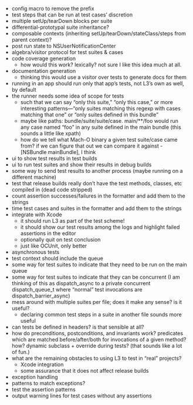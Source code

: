 - config macro to remove the prefix
- test steps that can be run at test cases’ discretion
- multiple setUp/tearDown blocks per suite
- differential-prototypal suite inheritance?
- composable contexts (inheriting setUp/tearDown/stateClass/steps from parent context)?
- post run state to NSUserNotificationCenter
- algebra/visitor protocol for test suites & cases
- code coverage generation
	- how would this work? lexically? not sure I like this idea much at all.
- documentation generation
	- thinking this would use a visitor over tests to generate docs for them
- running in an app should run only that app’s tests, not L3’s own as well, by default
- the runner needs some idea of scope for tests
	- such that we can say “only this suite,” “only this case,” or more interesting patterns—“only suites matching this regexp with cases matching that one” or “only suites defined in this bundle”
	- maybe like paths: bundle/suite/suite/case. main/**/foo would run any case named “foo” in any suite defined in the main bundle (this sounds a little like xpath)
	- how do we tell what Mach-O binary a given test suite/case came from? if we can figure that out we can compare it against -[NSBundle mainBundle], I think
- ui to show test results in test builds
- ui to run test suites and show their results in debug builds
- some way to send test results to another process (maybe running on a different machine)
- test that release builds really don’t have the test methods, classes, etc compiled in (dead code stripped)
- count assertion successes/failures in the formatter and add them to the strings
- time test cases and suites in the formatter and add them to the strings
- integrate with Xcode
	- it should run L3 as part of the test scheme!
	- it should show our test results among the logs and highlight failed assertions in the editor
	- optionally quit on test conclusion
	- just like OCUnit, only better
- asynchronous tests
- test context should include the queue
- some way for test suites to indicate that they need to be run on the main queue
- some way for test suites to indicate that they can be concurrent (I am thinking of this as dispatch_async to a private concurrent dispatch_queue_t where “normal” test invocations are dispatch_barrier_async)
- mess around with multiple suites per file; does it make any sense? is it useful?
	- declaring common test steps in a suite in another file sounds more useful
- can tests be defined in headers? is that sensible at all?
- how do preconditions, postconditions, and invariants work? predicates which are matched before/after/both for invocations of a given method? how? dynamic subclass + override during tests? (that sounds like a lot of fun.)
- what are the remaining obstacles to using L3 to test in “real” projects?
	- Xcode integration
	- some assurance that it does not affect release builds
- exception handling
- patterns to match exceptions?
- test the assertion patterns
- output warning lines for test cases without any assertions